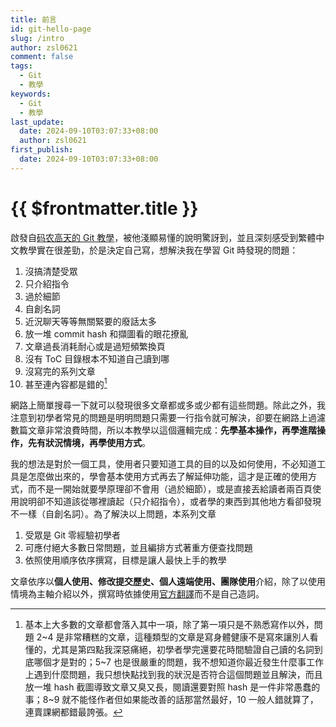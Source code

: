 ```yaml
---
title: 前言
id: git-hello-page
slug: /intro
author: zsl0621
comment: false
tags:
  - Git
  - 教學
keywords:
  - Git
  - 教學
last_update:
  date: 2024-09-10T03:07:33+08:00
  author: zsl0621
first_publish:
  date: 2024-09-10T03:07:33+08:00
---
```


# {{ $frontmatter.title }}

啟發自[码农高天的 Git 教學](https://www.youtube.com/watch?v=uj8hjLyEBmU)，被他淺顯易懂的說明驚訝到，並且深刻感受到繁體中文教學實在很差勁，於是決定自己寫，想解決我在學習 Git 時發現的問題：

1. 沒搞清楚受眾
2. 只介紹指令
3. 過於細節
4. 自創名詞
5. 近況聊天等等無關緊要的廢話太多
6. 放一堆 commit hash 和擷圖看的眼花撩亂
7. 文章過長消耗耐心或是過短頻繁換頁
8. 沒有 ToC 目錄根本不知道自己讀到哪
9. 沒寫完的系列文章
10. 甚至連內容都是錯的[^note]

[^note]: 基本上大多數的文章都會落入其中一項，除了第一項只是不熟悉寫作以外，問題 2\~4 是非常糟糕的文章，這種類型的文章是寫身體健康不是寫來讓別人看懂的，尤其是第四點我深惡痛絕，初學者學完還要花時間驗證自己讀的名詞到底哪個才是對的；5\~7 也是很嚴重的問題，我不想知道你最近發生什麼事工作上遇到什麼問題，我只想快點找到我的狀況是否符合這個問題並且解決，而且放一堆 hash 截圖導致文章又臭又長，閱讀還要對照 hash 是一件非常愚蠢的事；8\~9 就不能怪作者但如果能改善的話那當然最好，10 一般人錯就算了，連賣課網都錯最誇張。

網路上簡單搜尋一下就可以發現很多文章都或多或少都有這些問題。除此之外，我注意到初學者常見的問題是明明問題只需要一行指令就可解決，卻要在網路上過濾數篇文章非常浪費時間，所以本教學以這個邏輯完成：**先學基本操作，再學進階操作，先有狀況情境，再學使用方式**。

我的想法是對於一個工具，使用者只要知道工具的目的以及如何使用，不必知道工具是怎麼做出來的，學會基本使用方式再去了解延伸功能，這才是正確的使用方式，而不是一開始就要學原理卻不會用（過於細節），或是直接丟給讀者兩百頁使用說明卻不知道該從哪裡讀起（只介紹指令），或者學的東西到其他地方看卻發現不一樣（自創名詞）。為了解決以上問題，本系列文章

1. 受眾是 Git 零經驗初學者
2. 可應付絕大多數日常問題，並且編排方式著重方便查找問題
3. 依照使用順序依序撰寫，目標是讓人最快上手的教學

文章依序以**個人使用、修改提交歷史、個人遠端使用、團隊使用**介紹，除了以使用情境為主軸介紹以外，撰寫時依據使用[官方翻譯](https://git-scm.com/book/zh/v2)而不是自己造詞。
